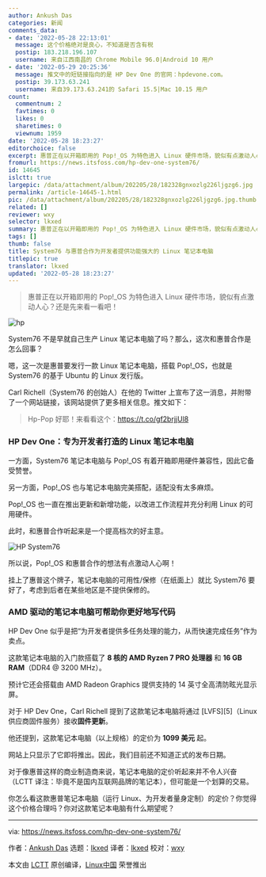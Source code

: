 ```yaml
---
author: Ankush Das
categories: 新闻
comments_data:
- date: '2022-05-28 22:13:01'
  message: 这个价格绝对是良心，不知道是否含有税
  postip: 183.218.196.107
  username: 来自江西南昌的 Chrome Mobile 96.0|Android 10 用户
- date: '2022-05-29 20:25:36'
  message: 推文中的短链接指向的是 HP Dev One 的官网：hpdevone.com。
  postip: 39.173.63.241
  username: 来自39.173.63.241的 Safari 15.5|Mac 10.15 用户
count:
  commentnum: 2
  favtimes: 0
  likes: 0
  sharetimes: 0
  viewnum: 1959
date: '2022-05-28 18:23:27'
editorchoice: false
excerpt: 惠普正在以开箱即用的 Pop!_OS 为特色进入 Linux 硬件市场，貌似有点激动人心？还是先来看一看吧！
fromurl: https://news.itsfoss.com/hp-dev-one-system76/
id: 14645
islctt: true
largepic: /data/attachment/album/202205/28/182328gnxozlg226ljgzg6.jpg
permalink: /article-14645-1.html
pic: /data/attachment/album/202205/28/182328gnxozlg226ljgzg6.jpg.thumb.jpg
related: []
reviewer: wxy
selector: lkxed
summary: 惠普正在以开箱即用的 Pop!_OS 为特色进入 Linux 硬件市场，貌似有点激动人心？还是先来看一看吧！
tags: []
thumb: false
title: System76 与惠普合作为开发者提供功能强大的 Linux 笔记本电脑
titlepic: true
translator: lkxed
updated: '2022-05-28 18:23:27'
---
```



> 
> 惠普正在以开箱即用的 Pop!\_OS 为特色进入 Linux 硬件市场，貌似有点激动人心？还是先来看一看吧！
> 
> 
> 


![hp](/data/attachment/album/202205/28/182328gnxozlg226ljgzg6.jpg)


System76 不是早就自己生产 Linux 笔记本电脑了吗？那么，这次和惠普合作是怎么回事？


嗯，这一次是惠普要发行一款 Linux 笔记本电脑，搭载 Pop!\_OS，也就是 System76 的基于 Ubuntu 的 Linux 发行版。


Carl Richell（System76 的创始人）在他的 Twitter 上宣布了这一消息，并附带了一个网站链接，该网站提供了更多相关信息。推文如下：



> 
> Hp-Pop 好耶！来看看这个：<https://t.co/gf2brjjUl8>
> 
> 
> 


### HP Dev One：专为开发者打造的 Linux 笔记本电脑


一方面，System76 笔记本电脑与 Pop!\_OS 有着开箱即用硬件兼容性，因此它备受赞誉。


另一方面，Pop!\_OS 也与笔记本电脑完美搭配，适配没有太多麻烦。


Pop!\_OS 也一直在推出更新和新增功能，以改进工作流程并充分利用 Linux 的可用硬件。


此时，和惠普合作听起来是一个提高档次的好主意。


![HP System76](/data/attachment/album/202205/28/182328ng6llp61668ln8a6.jpg)


所以说，Pop!\_OS 和惠普合作的想法有点激动人心啊！


挂上了惠普这个牌子，笔记本电脑的可用性/保修（在纸面上）就比 System76 要好了，考虑到后者在某些地区是不提供保修的。


### AMD 驱动的笔记本电脑可帮助你更好地写代码


HP Dev One 似乎是把“为开发者提供多任务处理的能力，从而快速完成任务”作为卖点。


这款笔记本电脑的入门款搭载了 **8 核的 AMD Ryzen 7 PRO 处理器** 和 **16 GB RAM**（DDR4 @ 3200 MHz）。


预计它还会搭载由 AMD Radeon Graphics 提供支持的 14 英寸全高清防眩光显示屏。


对于 HP Dev One，Carl Richell 提到了这款笔记本电脑将通过 [LVFS][5]（Linux 供应商固件服务）接收**固件更新**。


他还提到，这款笔记本电脑（以上规格）的定价为 **1099 美元** 起。


网站上只显示了它即将推出。因此，我们目前还不知道正式的发布日期。


对于像惠普这样的商业制造商来说，笔记本电脑的定价听起来并不令人兴奋（LCTT 译注：毕竟不是国内互联网品牌的笔记本），但可能是一个划算的交易。


你怎么看这款惠普笔记本电脑（运行 Linux、为开发者量身定制）的定价？你觉得这个价格合理吗？你对这款笔记本电脑有什么期望呢？




---


via: <https://news.itsfoss.com/hp-dev-one-system76/>


作者：[Ankush Das](https://news.itsfoss.com/author/ankush/) 选题：[lkxed](https://github.com/lkxed) 译者：[lkxed](https://github.com/lkxed) 校对：[wxy](https://github.com/wxy)


本文由 [LCTT](https://github.com/LCTT/TranslateProject) 原创编译，[Linux中国](https://linux.cn/) 荣誉推出